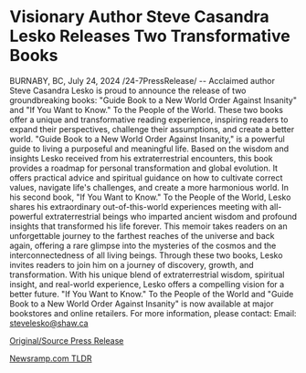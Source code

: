 # Visionary Author Steve Casandra Lesko Releases Two Transformative Books

BURNABY, BC, July 24, 2024 /24-7PressRelease/ -- Acclaimed author Steve Casandra Lesko is proud to announce the release of two groundbreaking books: "Guide Book to a New World Order Against Insanity" and "If You Want to Know." To the People of the World. These two books offer a unique and transformative reading experience, inspiring readers to expand their perspectives, challenge their assumptions, and create a better world.   "Guide Book to a New World Order Against Insanity," is a powerful guide to living a purposeful and meaningful life. Based on the wisdom and insights Lesko received from his extraterrestrial encounters, this book provides a roadmap for personal transformation and global evolution. It offers practical advice and spiritual guidance on how to cultivate correct values, navigate life's challenges, and create a more harmonious world.   In his second book, "If You Want to Know." To the People of the World, Lesko shares his extraordinary out-of-this-world experiences meeting with all-powerful extraterrestrial beings who imparted ancient wisdom and profound insights that transformed his life forever. This memoir takes readers on an unforgettable journey to the farthest reaches of the universe and back again, offering a rare glimpse into the mysteries of the cosmos and the interconnectedness of all living beings.   Through these two books, Lesko invites readers to join him on a journey of discovery, growth, and transformation. With his unique blend of extraterrestrial wisdom, spiritual insight, and real-world experience, Lesko offers a compelling vision for a better future.   "If You Want to Know." To the People of the World and "Guide Book to a New World Order Against Insanity" is now available at major bookstores and online retailers.  For more information, please contact:   Email: stevelesko@shaw.ca 

[Original/Source Press Release](https://www.24-7pressrelease.com/press-release/512786/visionary-author-steve-casandra-lesko-releases-two-transformative-books) 

[Newsramp.com TLDR](https://newsramp.com/None) 